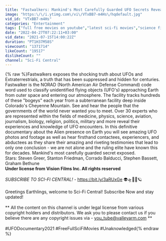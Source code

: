 ```yaml
---
title: "Fastwalkers: Mankind's Most Carefully Guarded UFO Secrets Revealed | Alien Documentary"
image: "https:\/\/i.ytimg.com\/vi\/VTxBB7-m4Hs\/hqdefault.jpg"
vid_id: "VTxBB7-m4Hs"
categories: "Entertainment"
tags: ["full free movies on youtube","latest sci-fi movies","science fiction movies for free on youtube"]
date: "2022-04-27T07:22:11+03:00"
vid_date: "2021-07-15T14:00:22Z"
duration: "PT1H37M58S"
viewcount: "1371714"
likeCount: "19517"
dislikeCount: ""
channel: "Sci-Fi Central"
---
```

{% raw %}Fastwalkers exposes the shocking truth about UFOs and Extraterrestrials, a truth that has been suppressed and hidden for centuries. Fastwalker is the NORAD (North American Air Defense Command) code word used to classify unidentified flying objects (UFO's) approaching Earth from outer space and entering our atmosphere. The facility tracks hundreds of these &quot;bogeys&quot; each year from a subterranean facility deep inside Colorado's Cheyenne Mountain. See and hear the people that the governments of the world never wanted you to meet. Over 30 experts who are represented within the fields of medicine, physics, science, aviation, journalism, biology, religion, politics, military and more reveal their experiences and knowledge of UFO encounters. In this definitive documentary about the Alien presence on Earth you will see amazing UFO photos and footage as well as hear firsthand contactees, experiencers, and abductees as they share their amazing and riveting testimonies that lead to only one conclusion - we are not alone and the ruling elite have known this for decades. Mankind's most carefully guarded secret exposed.<br />Stars: Steven Greer, Stanton Friedman, Corrado Balducci, Stephen Bassett, Graham Bethune<br />**Under license from Vision Films Inc. All rights reserved** <br /><br />*SUBSCRIBE TO SCI-FI CENTRAL!* - <a rel="nofollow" target="blank" href="https://bit.ly/3aRUxGe">https://bit.ly/3aRUxGe</a> 👽🛸👾🚀🪐<br /><br />Greetings Earthlings, welcome to Sci-Fi Central! Subscribe Now and stay updated! <br /><br />** All the content on this channel is under legal license from various copyright holders and distributors. We ask you to please contact us if you believe there are any copyright issues via - you_tube@valleyarm.com  **<br /><br />#UFODocumentary2021 #FreeFullSciFiMovies #Unaknowledged{% endraw %}
